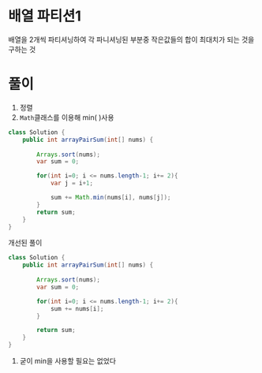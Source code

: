 # 배열 파티션1
배열을 2개씩 파티셔닝하여 각 파니셔닝된 부분중 작은값들의 합이 최대치가 되는 것을 구하는 것

# 풀이
1. 정렬
2. `Math`클래스를 이용해 min( )사용

```java
class Solution {
    public int arrayPairSum(int[] nums) {
        
        Arrays.sort(nums);
        var sum = 0;

        for(int i=0; i <= nums.length-1; i+= 2){
            var j = i+1;

            sum += Math.min(nums[i], nums[j]);
        }
        return sum;
    }
}
```

개선된 풀이
```java
class Solution {
    public int arrayPairSum(int[] nums) {
        
        Arrays.sort(nums);
        var sum = 0;

        for(int i=0; i <= nums.length-1; i+= 2){
            sum += nums[i];
        }

        return sum;
    }
}
```

1. 굳이 min을 사용할 필요는 없었다